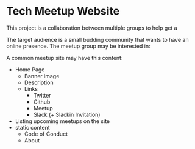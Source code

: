 # Tech Meetup Website

This project is a collaboration between multiple groups to help get a

The target audience is a small budding community that wants to have an online presence. The meetup group may be interested in:

A common meetup site may have this content:
- Home Page
  - Banner image
  - Description
  - Links
    - Twitter
    - Github
    - Meetup
    - Slack (+ Slackin Invitation)
- Listing upcoming meetups on the site
- static content
  - Code of Conduct
  - About
